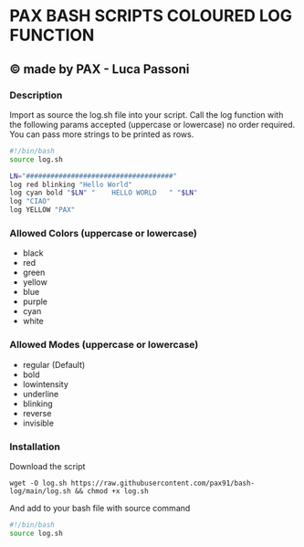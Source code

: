 # PAX BASH SCRIPTS COLOURED LOG FUNCTION
## © made by PAX - Luca Passoni

### Description
Import as source the log.sh file into your script.
Call the log function with the following params accepted (uppercase or lowercase) no order required.
You can pass more strings to be printed as rows.
```bash
#!/bin/bash
source log.sh

LN="####################################"
log red blinking "Hello World"
log cyan bold "$LN" "    HELLO WORLD   " "$LN"
log "CIAO"
log YELLOW "PAX"
```
### Allowed Colors (uppercase or lowercase)
- black
- red
- green
- yellow
- blue
- purple
- cyan
- white
### Allowed Modes (uppercase or lowercase)
- regular (Default)
- bold
- lowintensity
- underline
- blinking
- reverse
- invisible
### Installation
Download the script
```
wget -O log.sh https://raw.githubusercontent.com/pax91/bash-log/main/log.sh && chmod +x log.sh
```
And add to your bash file with source command
```bash
#!/bin/bash
source log.sh
```
